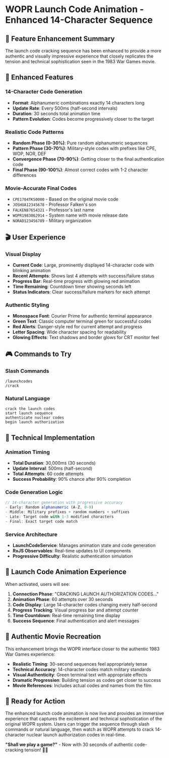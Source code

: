 # WOPR Launch Code Animation - Enhanced 14-Character Sequence

## 🚀 Feature Enhancement Summary

The launch code cracking sequence has been enhanced to provide a more authentic and visually impressive experience that closely replicates the tension and technical sophistication seen in the 1983 War Games movie.

## 🎯 Enhanced Features

### **14-Character Code Generation**
- **Format**: Alphanumeric combinations exactly 14 characters long
- **Update Rate**: Every 500ms (half-second intervals)
- **Duration**: 30 seconds total animation time
- **Pattern Evolution**: Codes become progressively closer to the target

### **Realistic Code Patterns**
- **Random Phase (0-30%)**: Pure random alphanumeric sequences
- **Pattern Phase (30-70%)**: Military-style codes with prefixes like CPE, WOP, NOR, DEF
- **Convergence Phase (70-90%)**: Getting closer to the final authentication code
- **Final Phase (90-100%)**: Almost correct codes with 1-2 character differences

### **Movie-Accurate Final Codes**
- `CPE1704TKS0000` - Based on the original movie code
- `JOSHUA12345678` - Professor Falken's son
- `FALKEN87654321` - Professor's last name
- `WOPR1983062914` - System name with movie release date
- `NORAD123456789` - Military organization

## 🎬 User Experience

### **Visual Display**
- **Current Code**: Large, prominently displayed 14-character code with blinking animation
- **Recent Attempts**: Shows last 4 attempts with success/failure status
- **Progress Bar**: Real-time progress with glowing red animation
- **Time Remaining**: Countdown timer showing seconds left
- **Status Indicators**: Clear success/failure markers for each attempt

### **Authentic Styling**
- **Monospace Font**: Courier Prime for authentic terminal appearance
- **Green Text**: Classic computer terminal green for successful codes
- **Red Alerts**: Danger-style red for current attempt and progress
- **Letter Spacing**: Wide character spacing for readability
- **Glowing Effects**: Text shadows and border glows for CRT monitor feel

## 🎮 Commands to Try

### **Slash Commands**
```
/launchcodes
/crack
```

### **Natural Language**
```
crack the launch codes
start launch sequence
authenticate nuclear codes
begin launch authorization
```

## 🔧 Technical Implementation

### **Animation Timing**
- **Total Duration**: 30,000ms (30 seconds)
- **Update Interval**: 500ms (half-second)
- **Total Attempts**: 60 code attempts
- **Success Probability**: 90% chance after 90% completion

### **Code Generation Logic**
```typescript
// 14-character generation with progressive accuracy
- Early: Random alphanumeric (A-Z, 0-9)
- Middle: Military prefixes + random numbers + suffixes
- Late: Target code with 1-3 modified characters
- Final: Exact target code match
```

### **Service Architecture**
- **LaunchCodeService**: Manages animation state and code generation
- **RxJS Observables**: Real-time updates to UI components
- **Progressive Difficulty**: Realistic authentication simulation

## 🎊 Launch Code Animation Experience

When activated, users will see:

1. **Connection Phase**: "CRACKING LAUNCH AUTHORIZATION CODES..."
2. **Animation Phase**: 60 attempts over 30 seconds
3. **Code Display**: Large 14-character codes changing every half-second
4. **Progress Tracking**: Visual progress bar and attempt counter
5. **Time Countdown**: Real-time remaining time display
6. **Success Sequence**: Final authentication and alert messages

## 🌟 Authentic Movie Recreation

This enhancement brings the WOPR interface closer to the authentic 1983 War Games experience:

- **Realistic Timing**: 30-second sequences feel appropriately tense
- **Technical Accuracy**: 14-character codes match military standards
- **Visual Authenticity**: Green terminal text with appropriate effects
- **Dramatic Progression**: Building tension as codes get closer to success
- **Movie References**: Includes actual codes and names from the film

## 🚀 Ready for Action

The enhanced launch code animation is now live and provides an immersive experience that captures the excitement and technical sophistication of the original WOPR system. Users can trigger the sequence through slash commands or natural language, then watch as WOPR attempts to crack 14-character nuclear launch authorization codes in real-time.

**"Shall we play a game?"** - Now with 30 seconds of authentic code-cracking tension! 🎯✨